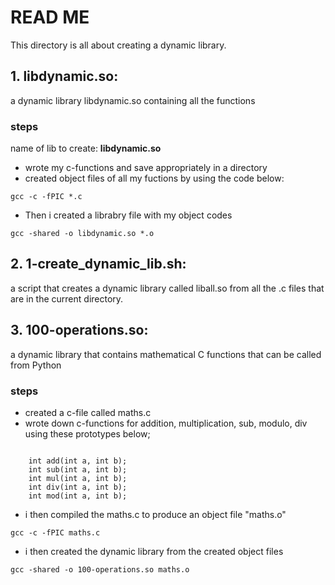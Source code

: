 # READ ME

This directory is all about creating a dynamic library.

## 1. **libdynamic.so**:
a dynamic library libdynamic.so containing all the functions

### steps
name of lib to create: **libdynamic.so**

- wrote my c-functions and save appropriately in a directory
- created object files of all my fuctions by using the code below:
<pre><code>gcc -c -fPIC *.c</pre></code>

- Then i created a librabry file with my object codes
<pre><code>gcc -shared -o libdynamic.so *.o</pre></code>

## 2. **1-create_dynamic_lib.sh**:
a script that creates a dynamic library called liball.so from all the .c files that are in the current directory.

## 3. **100-operations.so**:
a dynamic library that contains mathematical C functions that can be called from Python

### steps
- created a c-file called maths.c
- wrote down c-functions for addition, multiplication, sub, modulo, div using these prototypes below;
<pre><code>
    int add(int a, int b);
    int sub(int a, int b);
    int mul(int a, int b);
    int div(int a, int b);
    int mod(int a, int b);
</pre></code>

- i then compiled the maths.c to produce an object file "maths.o"
<pre><code>gcc -c -fPIC maths.c</pre></code>

- i then created the dynamic library from the created object files
<pre><code>gcc -shared -o 100-operations.so maths.o</pre></code>

